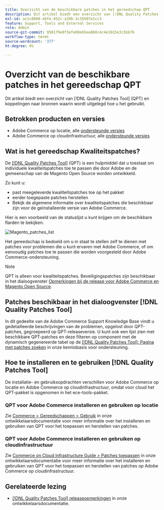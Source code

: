 ```yaml
---
title: Overzicht van de beschikbare patches in het gereedschap QPT
description: Dit artikel biedt een overzicht van [!DNL Quality Patches Tool] (QPT) en koppelingen naar bronnen waarin wordt uitgelegd hoe u het gebruikt.
exl-id: ac1c6088-44fe-452c-a39b-3c35697e1cc3
feature: Support, Tools and External Services
role: Admin
source-git-commit: 958179e0f3efe08e65ea8b0c4c4e1015e3c5bb76
workflow-type: tm+mt
source-wordcount: '377'
ht-degree: 0%

---
```


# Overzicht van de beschikbare patches in het gereedschap QPT

Dit artikel biedt een overzicht van [!DNL Quality Patches Tool] (QPT) en koppelingen naar bronnen waarin wordt uitgelegd hoe u het gebruikt.

## Betrokken producten en versies

* Adobe Commerce op locatie, alle [ondersteunde versies](https://www.adobe.com/content/dam/cc/en/legal/terms/enterprise/pdfs/Adobe-Commerce-Software-Lifecycle-Policy.pdf)
* Adobe Commerce op cloudinfrastructuur, alle [ondersteunde versies](https://www.adobe.com/content/dam/cc/en/legal/terms/enterprise/pdfs/Adobe-Commerce-Software-Lifecycle-Policy.pdf)

## Wat is het gereedschap Kwaliteitspatches?

De [[!DNL Quality Patches Tool]](https://github.com/magento/quality-patches) (QPT) is een hulpmiddel dat u toestaat om individuele kwaliteitspatches toe te passen die door Adobe en de gemeenschap van de Magento Open Source worden ontwikkeld.

Zo kunt u:

* past meegeleverde kwaliteitspatches toe op het pakket
* eerder toegepaste patches herstellen
* Bekijk de algemene informatie over kwaliteitspatches die beschikbaar zijn voor de geïnstalleerde versie van Adobe Commerce.

Hier is een voorbeeld van de statuslijst u kunt krijgen om de beschikbare flarden te bekijken:

![Magento_patches_list](assets/status_table.png)

Het gereedschap is bedoeld om u in staat te stellen zelf te dienen met patches voor problemen die u kunt ervaren met Adobe Commerce, of om eenvoudig patches toe te passen die worden voorgesteld door Adobe Commerce-ondersteuning.

>[!NOTE]
>
>QPT is alleen voor kwaliteitspatches. Beveiligingspatches zijn beschikbaar in het dialoogvenster [Opmerkingen bij de release voor Adobe Commerce en Magento Open Source](https://experienceleague.adobe.com/docs/commerce-operations/release/notes/overview.html).

## Patches beschikbaar in het dialoogvenster [!DNL Quality Patches Tool]

In dit gedeelte van de Adobe Commerce Support Knowledge Base vindt u gedetailleerde beschrijvingen van de problemen, opgelost door QPT-patches, gegroepeerd op QPT-releaseversie.
U kunt ook een lijst zien met beschikbare QPT-patches en deze filteren op component met de dynamisch gegenereerde tabel op de [[!DNL Quality Patches Tool]: Pagina met patches zoeken](https://experienceleague.adobe.com/tools/commerce-quality-patches/index.html) in onze kennisbasis voor ondersteuning.

## Hoe te installeren en te gebruiken [!DNL Quality Patches Tool]

De installatie- en gebruiksopdrachten verschillen voor Adobe Commerce op locatie en Adobe Commerce op cloudinfrastructuur, omdat voor cloud het QPT-pakket is opgenomen in het ece-tools-pakket.

### QPT voor Adobe Commerce installeren en gebruiken op locatie

Zie [Commerce > Gereedschappen > Gebruik](https://experienceleague.adobe.com/docs/commerce-operations/tools/quality-patches-tool/usage.html) in onze ontwikkelaarsdocumentatie voor meer informatie over het installeren en gebruiken van QPT voor het toepassen en herstellen van patches.

### QPT voor Adobe Commerce installeren en gebruiken op cloudinfrastructuur

Zie [Commerce on Cloud Infrastructure Guide > Patches toepassen](https://experienceleague.adobe.com/docs/commerce-cloud-service/user-guide/develop/upgrade/apply-patches.html) in onze ontwikkelaarsdocumentatie voor meer informatie over het installeren en gebruiken van QPT voor het toepassen en herstellen van patches op Adobe Commerce op cloudinfrastructuur.

## Gerelateerde lezing

* [[!DNL Quality Patches Tool] releaseopmerkingen](https://experienceleague.adobe.com/docs/commerce-operations/tools/quality-patches-tool/release-notes.html) in onze ontwikkelaarsdocumentatie.
